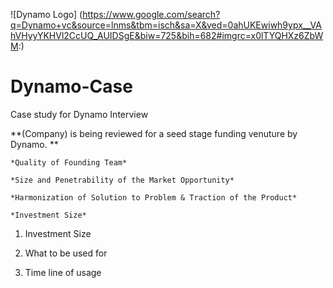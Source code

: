 ![Dynamo Logo]
(https://www.google.com/search?q=Dynamo+vc&source=lnms&tbm=isch&sa=X&ved=0ahUKEwiwh9ypx__VAhVHyyYKHVl2CcUQ_AUIDSgE&biw=725&bih=682#imgrc=x0lTYQHXz6ZbWM:)

# Dynamo-Case
Case study for Dynamo Interview 

**(Company) is being reviewed for a seed stage funding venuture by Dynamo. **
  
    *Quality of Founding Team*
 
    *Size and Penetrability of the Market Opportunity*
  
    *Harmonization of Solution to Problem & Traction of the Product*
  
    *Investment Size*
  
  1. Investment Size
  
  2. What to be used for
  
  3. Time line of usage
